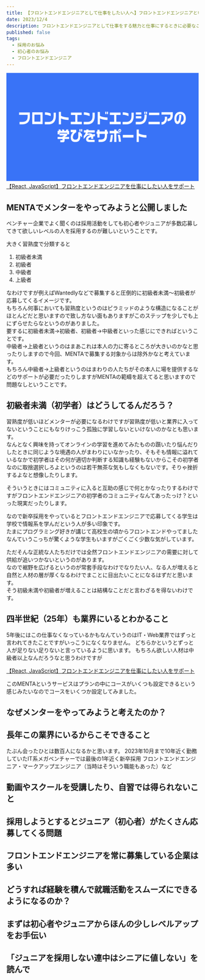 ```yaml
---
title: 【フロントエンドエンジニアとして仕事をしたい人へ】フロントエンドエンジニアという職業の魅力を伝える
date: 2023/12/4
description: フロントエンドエンジニアとして仕事をする魅力と仕事にするときに必要なことって何かを伝えるよというのを宣伝する
published: false
tags:
  - 採用のお悩み
  - 初心者のお悩み
  - フロントエンドエンジニア
---
```


![フロントエンドエンジニアの学びをサポート](/images/2023/12/frontend_menta.png "フロントエンドエンジニアの学びをサポート")
[【React, JavaScript】フロントエンドエンジニアを仕事にしたい人をサポート](https://menta.work/plan/12229)

## MENTAでメンターをやってみようと公開しました

ベンチャー企業でよく聞くのは採用活動をしても初心者やジュニアが多数応募してきて欲しいレベルの人を採用するのが難しいということです。

大きく習熟度で分類すると

1. 初級者未満
2. 初級者
3. 中級者
4. 上級者

なわけですが例えばWantedlyなどで募集すると圧倒的に初級者未満〜初級者が応募してくるイメージです。  
もちろん何事においても習熟度というのはピラミッドのような構造になることがほとんどだと思いますので致し方ない面もありますがこのステップを少しでも上にずらせたらなというのがありました。  
要するに初級者未満→初級者、初級者→中級者といった感じにできればということです。  
中級者→上級者というのはまあこれは本人の力に寄るところが大きいのかなと思ったりしますので今回、MENTAで募集する対象からは除外かなと考えています。  
もちろん中級者→上級者というのはまわりの人たちがその本人に場を提供するなどのサポートが必要だったりしますがMENTAの範疇を超えてると思いますので問題なしということです。

## 初級者未満（初学者）はどうしてるんだろう？

習熟度が低いほどメンターが必要になるわけですが習熟度が低いと業界に入ってないということにもなりけっこう孤独に学習しないといけないのかなとも思います。  
なんとなく興味を持ってオンラインの学習を進めてみたものの躓いたり悩んだりしたときに同じような境遇の人がまわりにいなかったり、そもそも情報に溢れているなかで初学者はその何が適切か判断する知識も経験もないからこその初学者なのに取捨選択しろよというのは若干無茶な気もしなくもないです。そりゃ挫折するよなと想像したりします。

そういうときにはコミュニティに入ると互助の感じで何とかなったりするわけですがフロントエンドエンジニアの初学者のコミュニティなんてあったっけ？といった現実だったりします。  

<!-- more -->

なので新卒採用をやっているとフロントエンドエンジニアで応募してくる学生は学校で情報系を学んだという人が多い印象です。  
たまにプログラミング好きが講じて高校生の頃からフロントエンドやってましたなんていうこっちが驚くような学生もいますがごくごく少数な気がしています。  

ただそんな正統な人たちだけでは全然フロントエンドエンジニアの需要に対して供給が追いつかないというのがあります。  
なので裾野を広げるというのが常套手段なわけでなりたい人、なる人が増えると自然と人材の層が厚くなるわけでまことに目出たいことになるはずだと思います。  
そう初級未満や初級者が増えることは結構なことだと言わざるを得ないわけです。

## 四半世紀（25年）も業界にいるとわかること

5年後にはこの仕事なくなっているかもなんていうのはIT・Web業界ではずっと言われてきたことですがいっこうになくなりません。
どちらかというとずっと人が足りない足りないと言っているように思います。
もちろん欲しい人材は中級者以上なんだろうなと思うわけですが

[【React, JavaScript】フロントエンドエンジニアを仕事にしたい人をサポート](https://menta.work/plan/12229)

このMENTAというサービスはプランの中にコースがいくつも設定できるという感じみたいなのでコースをいくつか設定してみました。

## なぜメンターをやってみようと考えたのか？


## 長年この業界にいるからこそできること

たぶん会ったひとは数百人になるかと思います。
2023年10月まで10年近く勤務していたIT系メガベンチャーでは最後の1年近く新卒採用
フロントエンドエンジニア・マークアップエンジニア（当時はそういう職能もあった）など

## 動画やスクールを受講したり、自習では得られないこと


## 採用しようとするとジュニア（初心者）がたくさん応募してくる問題


## フロントエンドエンジニアを常に募集している企業は多い


## どうすれば経験を積んで就職活動をスムーズにできるようになるのか？

## まずは初心者やジュニアからほんの少しレベルアップをお手伝い



## 「ジュニアを採用しない連中はシニアに値しない」を読んで


